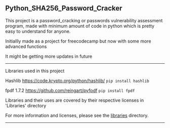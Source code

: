 Python_SHA256_Password_Cracker
------------------------------


This project is a password_cracking or passwords vulnerability assessment program, made with minimum amount of code in python which is pretty easy to understand for anyone.

Initiallly made as a project for freecodecamp but now with some more advanced functions

It might be getting more updates in future

----------------------------------------------------
Libraries used in this project 

Hashlib 
https://code.krypto.org/python/hashlib/ 
`pip install hashlib`

fpdf 1.7.2
https://github.com/reingart/pyfpdf
`pip install fpdf`

Libraries and their uses are covered by their respective licenses in 'Libraries' directory 

For more information and licenses, please see the [libraries](https://github.com/saadk555/password-security/tree/main/Libraries) directory.

----------------------------------------------------


